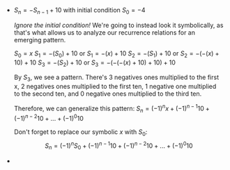 - $S_n = -S_{n-1} + 10$ with initial condition $S_0 = -4$
  
  *Ignore the initial condition!*
  We're going to instead look it symbolically, as that's what allows us to analyze our recurrence relations for an emerging pattern. 
  
  $S_0=x$
  $S_1=-(S_0)+10$ or $S_1=-(x)+10$
  $S_2=-(S_1)+10$ or $S_2=-(-(x)+10)+10$
  $S_3=-(S_2)+10$ or $S_3=-(-(-(x)+10)+10)+10$
  
  By $S_3$, we see a pattern. There's 3 negatives ones multiplied to the first x, 2 negatives ones multiplied to the first ten, 1 negative one multiplied to the second ten, and 0 negative ones multiplied to the third ten.
  
  Therefore, we can generalize this pattern:
  $S_n=(-1)^{n}x+(-1)^{n-1}10+(-1)^{n-2}10+...+(-1)^{0}10$
  
  Don't forget to replace our symbolic $x$ with $S_0$:
  $$S_n=(-1)^{n}S_0+(-1)^{n-1}10+(-1)^{n-2}10+...+(-1)^{0}10$$
-
